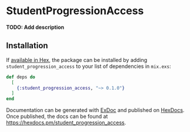 # StudentProgressionAccess

**TODO: Add description**

## Installation

If [available in Hex](https://hex.pm/docs/publish), the package can be installed
by adding `student_progression_access` to your list of dependencies in `mix.exs`:

```elixir
def deps do
  [
    {:student_progression_access, "~> 0.1.0"}
  ]
end
```

Documentation can be generated with [ExDoc](https://github.com/elixir-lang/ex_doc)
and published on [HexDocs](https://hexdocs.pm). Once published, the docs can
be found at <https://hexdocs.pm/student_progression_access>.

